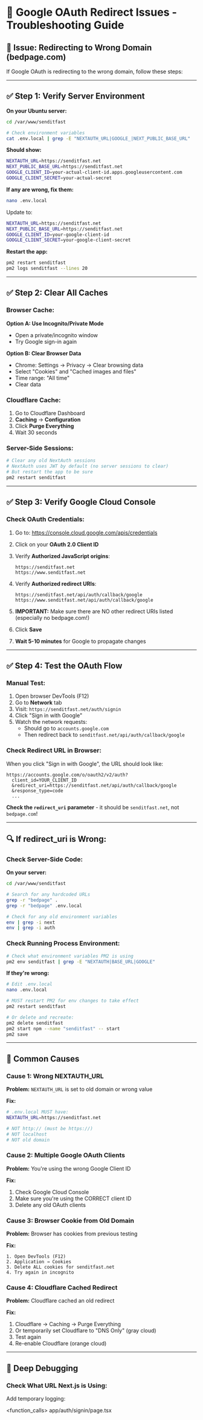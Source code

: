 # 🔧 Google OAuth Redirect Issues - Troubleshooting Guide

## 🚨 **Issue: Redirecting to Wrong Domain (bedpage.com)**

If Google OAuth is redirecting to the wrong domain, follow these steps:

---

## ✅ **Step 1: Verify Server Environment**

**On your Ubuntu server:**

```bash
cd /var/www/senditfast

# Check environment variables
cat .env.local | grep -E "NEXTAUTH_URL|GOOGLE_|NEXT_PUBLIC_BASE_URL"
```

**Should show:**
```bash
NEXTAUTH_URL=https://senditfast.net
NEXT_PUBLIC_BASE_URL=https://senditfast.net
GOOGLE_CLIENT_ID=your-actual-client-id.apps.googleusercontent.com
GOOGLE_CLIENT_SECRET=your-actual-secret
```

**If any are wrong, fix them:**

```bash
nano .env.local
```

Update to:
```bash
NEXTAUTH_URL=https://senditfast.net
NEXT_PUBLIC_BASE_URL=https://senditfast.net
GOOGLE_CLIENT_ID=your-google-client-id
GOOGLE_CLIENT_SECRET=your-google-client-secret
```

**Restart the app:**
```bash
pm2 restart senditfast
pm2 logs senditfast --lines 20
```

---

## ✅ **Step 2: Clear All Caches**

### Browser Cache:

**Option A: Use Incognito/Private Mode**
- Open a private/incognito window
- Try Google sign-in again

**Option B: Clear Browser Data**
- Chrome: Settings → Privacy → Clear browsing data
- Select "Cookies" and "Cached images and files"
- Time range: "All time"
- Clear data

### Cloudflare Cache:

1. Go to Cloudflare Dashboard
2. **Caching** → **Configuration**
3. Click **Purge Everything**
4. Wait 30 seconds

### Server-Side Sessions:

```bash
# Clear any old NextAuth sessions
# NextAuth uses JWT by default (no server sessions to clear)
# But restart the app to be sure
pm2 restart senditfast
```

---

## ✅ **Step 3: Verify Google Cloud Console**

### Check OAuth Credentials:

1. Go to: https://console.cloud.google.com/apis/credentials
2. Click on your **OAuth 2.0 Client ID**
3. Verify **Authorized JavaScript origins**:
   ```
   https://senditfast.net
   https://www.senditfast.net
   ```

4. Verify **Authorized redirect URIs**:
   ```
   https://senditfast.net/api/auth/callback/google
   https://www.senditfast.net/api/auth/callback/google
   ```

5. **IMPORTANT:** Make sure there are NO other redirect URIs listed (especially no bedpage.com!)

6. Click **Save**

7. **Wait 5-10 minutes** for Google to propagate changes

---

## ✅ **Step 4: Test the OAuth Flow**

### Manual Test:

1. Open browser DevTools (F12)
2. Go to **Network** tab
3. Visit: `https://senditfast.net/auth/signin`
4. Click "Sign in with Google"
5. Watch the network requests:
   - Should go to `accounts.google.com`
   - Then redirect back to `senditfast.net/api/auth/callback/google`

### Check Redirect URL in Browser:

When you click "Sign in with Google", the URL should look like:

```
https://accounts.google.com/o/oauth2/v2/auth?
  client_id=YOUR_CLIENT_ID
  &redirect_uri=https://senditfast.net/api/auth/callback/google
  &response_type=code
  ...
```

**Check the `redirect_uri` parameter** - it should be `senditfast.net`, not `bedpage.com`!

---

## 🔍 **If redirect_uri is Wrong:**

### Check Server-Side Code:

**On your server:**

```bash
cd /var/www/senditfast

# Search for any hardcoded URLs
grep -r "bedpage" .
grep -r "bedpage" .env.local

# Check for any old environment variables
env | grep -i next
env | grep -i auth
```

### Check Running Process Environment:

```bash
# Check what environment variables PM2 is using
pm2 env senditfast | grep -E "NEXTAUTH|BASE_URL|GOOGLE"
```

**If they're wrong:**

```bash
# Edit .env.local
nano .env.local

# MUST restart PM2 for env changes to take effect
pm2 restart senditfast

# Or delete and recreate:
pm2 delete senditfast
pm2 start npm --name "senditfast" -- start
pm2 save
```

---

## 🚨 **Common Causes**

### Cause 1: Wrong NEXTAUTH_URL

**Problem:** `NEXTAUTH_URL` is set to old domain or wrong value

**Fix:**
```bash
# .env.local MUST have:
NEXTAUTH_URL=https://senditfast.net

# NOT http:// (must be https://)
# NOT localhost
# NOT old domain
```

### Cause 2: Multiple Google OAuth Clients

**Problem:** You're using the wrong Google Client ID

**Fix:**
1. Check Google Cloud Console
2. Make sure you're using the CORRECT client ID
3. Delete any old OAuth clients

### Cause 3: Browser Cookie from Old Domain

**Problem:** Browser has cookies from previous testing

**Fix:**
```
1. Open DevTools (F12)
2. Application → Cookies
3. Delete ALL cookies for senditfast.net
4. Try again in incognito
```

### Cause 4: Cloudflare Cached Redirect

**Problem:** Cloudflare cached an old redirect

**Fix:**
1. Cloudflare → Caching → Purge Everything
2. Or temporarily set Cloudflare to "DNS Only" (gray cloud)
3. Test again
4. Re-enable Cloudflare (orange cloud)

---

## 🔬 **Deep Debugging**

### Check What URL Next.js is Using:

Add temporary logging:

<function_calls>
<invoke name="read_file">
<parameter name="target_file">app/auth/signin/page.tsx
